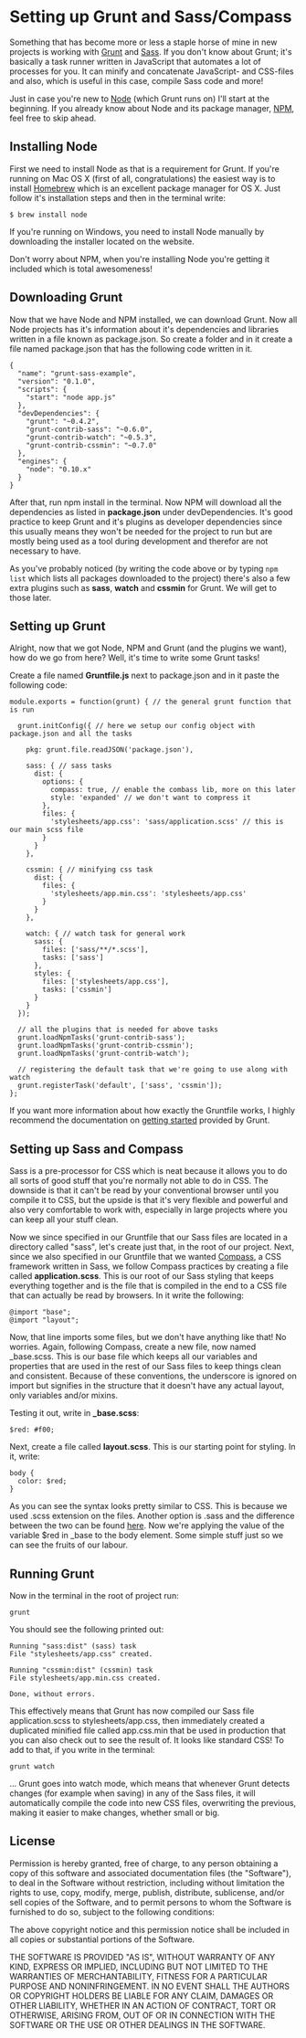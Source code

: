 # Setting up Grunt and Sass/Compass

Something that has become more or less a staple horse of mine in new projects is working with [Grunt](http://gruntjs.com/) and [Sass](http://sass-lang.com/). If you don't know about Grunt; it's basically a task runner written in JavaScript that automates a lot of processes for you. It can minify and concatenate JavaScript- and CSS-files and also, which is useful in this case, compile Sass code and more!

Just in case you're new to [Node](http://nodejs.org/) (which Grunt runs on) I'll start at the beginning. If you already know about Node and its package manager, [NPM](https://npmjs.org/), feel free to skip ahead.

## Installing Node

First we need to install Node as that is a requirement for Grunt. If you're running on Mac OS X (first of all, congratulations) the easiest way is to install [Homebrew](http://brew.sh/) which is an excellent package manager for OS X. Just follow it's installation steps and then in the terminal write:

    $ brew install node

If you're running on Windows, you need to install Node manually by downloading the installer located on the website.

Don't worry about NPM, when you're installing Node you're getting it included which is total awesomeness!

## Downloading Grunt

Now that we have Node and NPM installed, we can download Grunt. Now all Node projects has it's information about it's dependencies and libraries written in a file known as package.json.  So create a folder and in it create a file named package.json that has the following code written in it.

    {
      "name": "grunt-sass-example",
      "version": "0.1.0",
      "scripts": {
        "start": "node app.js"
      },
      "devDependencies": {
        "grunt": "~0.4.2",
        "grunt-contrib-sass": "~0.6.0",
        "grunt-contrib-watch": "~0.5.3",
        "grunt-contrib-cssmin": "~0.7.0"
      },
      "engines": {
        "node": "0.10.x"
      }
    }

After that, run npm install in the terminal. Now NPM will download all the dependencies as listed in __package.json__ under devDependencies. It's good practice to keep Grunt and it's plugins as developer dependencies since this usually means they won't be needed for the project to run but are mostly being used as a tool during development and therefor are not necessary to have.

As you've probably noticed (by writing the code above or by typing `npm list` which lists all packages downloaded to the project) there's also a few extra plugins such as __sass__, __watch__ and __cssmin__ for Grunt. We will get to those later.

## Setting up Grunt

Alright, now that we got Node, NPM and Grunt (and the plugins we want), how do we go from here? Well, it's time to write some Grunt tasks!

Create a file named __Gruntfile.js__ next to package.json and in it paste the following code:

    module.exports = function(grunt) { // the general grunt function that is run

      grunt.initConfig({ // here we setup our config object with package.json and all the tasks

        pkg: grunt.file.readJSON('package.json'),

        sass: { // sass tasks
          dist: {
            options: {
              compass: true, // enable the combass lib, more on this later
              style: 'expanded' // we don't want to compress it
            },
            files: {
              'stylesheets/app.css': 'sass/application.scss' // this is our main scss file
            }
          }
        },

        cssmin: { // minifying css task
          dist: {
            files: {
              'stylesheets/app.min.css': 'stylesheets/app.css'
            }
          }
        },

        watch: { // watch task for general work
          sass: {
            files: ['sass/**/*.scss'],
            tasks: ['sass']
          },
          styles: {
            files: ['stylesheets/app.css'],
            tasks: ['cssmin']
          }
        }
      });

      // all the plugins that is needed for above tasks
      grunt.loadNpmTasks('grunt-contrib-sass');
      grunt.loadNpmTasks('grunt-contrib-cssmin');
      grunt.loadNpmTasks('grunt-contrib-watch');

      // registering the default task that we're going to use along with watch
      grunt.registerTask('default', ['sass', 'cssmin']);
    };

If you want more information about how exactly the Gruntfile works, I highly recommend the documentation on [getting started](http://gruntjs.com/getting-started) provided by Grunt.

## Setting up Sass and Compass

Sass is a pre-processor for CSS which is neat because it allows you to do all sorts of good stuff that you're normally not able to do in CSS. The downside is that it can't be read by your conventional browser until you compile it to CSS, but the upside is that it's very flexible and powerful and also very comfortable to work with, especially in large projects where you can keep all your stuff clean.

Now we since specified in our Gruntfile that our Sass files are located in a directory called "sass", let's create just that, in the root of our project. Next, since we also specified in our Gruntfile that we wanted [Compass](http://compass-style.org/), a CSS framework written in Sass, we follow Compass practices by creating a file called __application.scss__. This is our root of our Sass styling that keeps everything together and is the file that is compiled in the end to a CSS file that can actually be read by browsers. In it write the following:

    @import "base";
    @import "layout";

Now, that line imports some files, but we don't have anything like that! No worries. Again, following Compass, create a new file, now named _base.scss. This is our base file which keeps all our variables and properties that are used in the rest of our Sass files to keep things clean and consistent. Because of these conventions, the underscore is ignored on import but signifies in the structure that it doesn't have any actual layout, only variables and/or mixins.

Testing it out, write in **_base.scss**:

    $red: #f00;

Next, create a file called __layout.scss__. This is our starting point for styling. In it, write:

    body {
      color: $red;
    }

As you can see the syntax looks pretty similar to CSS. This is because we used .scss extension on the files. Another option is .sass and the difference between the two can be found [here](http://sass-lang.com/documentation/file.SASS_REFERENCE.html#syntax). Now we're applying the value of the variable $red in _base to the body element. Some simple stuff just so we can see the fruits of our labour.

## Running Grunt

Now in the terminal in the root of project run:

    grunt

You should see the following printed out:

    Running "sass:dist" (sass) task
    File "stylesheets/app.css" created.

    Running "cssmin:dist" (cssmin) task
    File stylesheets/app.min.css created.

    Done, without errors.

This effectively means that Grunt has now compiled our Sass file application.scss to stylesheets/app.css, then immediately created a duplicated minified file called app.css.min that be used in production that you can also check out to see the result of. It looks like standard CSS! To add to that, if you write in the terminal:

    grunt watch

... Grunt goes into watch mode, which means that whenever Grunt detects changes (for example when saving) in any of the Sass files, it will automatically compile the code into new CSS files, overwriting the previous, making it easier to make changes, whether small or big.

## License

Permission is hereby granted, free of charge, to any person obtaining a copy of
this software and associated documentation files (the "Software"), to deal in
the Software without restriction, including without limitation the rights to
use, copy, modify, merge, publish, distribute, sublicense, and/or sell copies of
the Software, and to permit persons to whom the Software is furnished to do so,
subject to the following conditions:

The above copyright notice and this permission notice shall be included in all
copies or substantial portions of the Software.

THE SOFTWARE IS PROVIDED "AS IS", WITHOUT WARRANTY OF ANY KIND, EXPRESS OR
IMPLIED, INCLUDING BUT NOT LIMITED TO THE WARRANTIES OF MERCHANTABILITY, FITNESS
FOR A PARTICULAR PURPOSE AND NONINFRINGEMENT. IN NO EVENT SHALL THE AUTHORS OR
COPYRIGHT HOLDERS BE LIABLE FOR ANY CLAIM, DAMAGES OR OTHER LIABILITY, WHETHER
IN AN ACTION OF CONTRACT, TORT OR OTHERWISE, ARISING FROM, OUT OF OR IN
CONNECTION WITH THE SOFTWARE OR THE USE OR OTHER DEALINGS IN THE SOFTWARE.